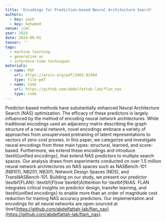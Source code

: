 ```yaml
---
title: 'Encodings for Prediction-based Neural Architecture Search'
authors:
  - key: yash
  - key: mohamed
venue: icml
year: 2024
date: 2024-08-01
teaser: ''
tags:
  - machine learning
  - generative ai
  - inference-time techniques
materials:
  - name: PDF
    url: https://arxiv.org/pdf/2403.02484
    type: file-pdf
  - name: Code
    url: https://github.com/abdelfattah-lab/flan_nas
    type: code
---
```

Predictor-based methods have substantially enhanced Neural Architecture Search (NAS) optimization. The efficacy of these predictors is largely influenced by the method of encoding neural network architectures. While traditional encodings used an adjacency matrix describing the graph structure of a neural network, novel encodings embrace a variety of approaches from unsupervised pretraining of latent representations to vectors of zero-cost proxies. In this paper, we categorize and investigate neural encodings from three main types: structural, learned, and score-based. Furthermore, we extend these encodings and introduce \textit{unified encodings}, that extend NAS predictors to multiple search spaces. Our analysis draws from experiments conducted on over 1.5 million neural network architectures on NAS spaces such as NASBench-101 (NB101), NB201, NB301, Network Design Spaces (NDS), and TransNASBench-101. Building on our study, we present our predictor \textbf{FLAN}: \textbf{Fl}ow \textbf{A}ttention for \textbf{N}AS. FLAN integrates critical insights on predictor design, transfer learning, and \textit{unified encodings} to enable more than an order of magnitude cost reduction for training NAS accuracy predictors. Our implementation and encodings for all neural networks are open-sourced at \href{https://github.com/abdelfattah-lab/flan_nas}{https://github.com/abdelfattah-lab/flan\_nas}.
